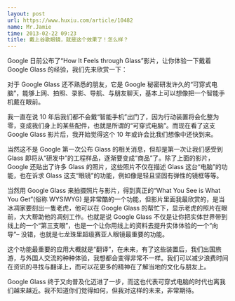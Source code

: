 ```yaml
---
layout: post
url: https://www.huxiu.com/article/10482
name: Mr.Jamie
time: 2013-02-22 09:23
title: 戴上谷歌眼镜，就是这个效果了！怎么样？
---
```

Google 日前公布了“How It Feels through Glass”影片，让你体验一下戴着 Google Glass 的经验，我们先来欣赏一下：

对于 Google Glass 还不熟悉的朋友，它是 Google 秘密研发许久的“可穿式电脑”，能够上网、拍照、录影、导航、与朋友聊天，基本上可以想像把一个智能手机戴在眼前。

我一直在说 10 年后我们都不会戴“智能手机”出门了，因为行动装置将会化整为零，变成我们身上的某些配件，也就是所谓的“可穿式电脑”。而现在看了这支 Google Glass 影片后，我开始觉得这个 10 年或许会比我们想像中还快到来。

当然这不是 Google 第一次公布 Glass 的相关消息，但却是第一次让我们感受到 Glass 即将从“研发中”的工程样品，逐渐要变成“商品”了。除了上面的影片，Google 还贴出了许多 Glass 的照片，这些照片不仅在描述 Glass 这台“电脑”的功能，也在诉求 Glass 这支“眼镜”的功能，例如像是轻且坚固有弹性的镜框等等。

当然用 Google Glass 来拍摄照片与影片，得到真正的“What You See is What You Get”(俗称 WYSIWYG) 是非常酷的一个功能，但影片里面我最欣赏的，是当冰凋家要刻出一隻老虎，他可以在 Google Glass 的帮忙下，显示老虎的照片在眼前，大大帮助他的凋刻工作。也就是说 Google Glass 不仅是让你把实体世界带到线上的一个“第三支眼”，也是一个让你用线上的资料去提升实体体验的一个“向导”– 没错，也就是七龙珠里超级赛亚人眼镜最重要的功能。

这个功能最重要的应用大概就是“翻译”，在未来，有了这些装置后，我们出国旅游，与外国人交流的种种体验，我想都会变得非常不一样。我们可以减少浪费时间在资讯的寻找与翻译上，而可以花更多的精神在了解当地的文化与朋友上。

Google Glass 终于又向普及化迈进了一步，而这也代表可穿式电脑的时代也离我们越来越近。我不知道你们觉得如何，但我对这样的未来，非常期待。

